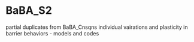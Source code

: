 # BaBA_S2
partial duplicates from BaBA_Cnsqns 
individual vairations and plasticity in barrier behaviors - models and codes
